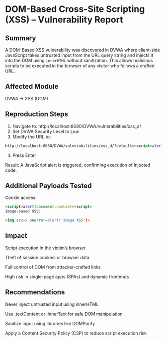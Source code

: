 # DOM-Based Cross-Site Scripting (XSS) – Vulnerability Report

## Summary
A DOM-Based XSS vulnerability was discovered in DVWA where client-side JavaScript takes untrusted input from the URL query string and injects it into the DOM using `innerHTML` without sanitization. This allows malicious scripts to be executed in the browser of any visitor who follows a crafted URL.

## Affected Module
DVWA → XSS (DOM)

## Reproduction Steps
1. Navigate to:
http://localhost:8080/DVWA/vulnerabilities/xss_d/
2. Set DVWA Security Level to Low
3. Modify the URL to:
```html
http://localhost:8080/DVWA/vulnerabilities/xss_d/?default=<script>alert('DOM XSS')</script>
```

4. Press Enter

Result: A JavaScript alert is triggered, confirming execution of injected code.

## Additional Payloads Tested

Cookie access:

```html
<script>alert(document.cookie)</script>
Image-based XSS:
```

```html
<img src=x onerror=alert('Image XSS')>
```

## Impact

Script execution in the victim’s browser

Theft of session cookies or browser data

Full control of DOM from attacker-crafted links

High risk in single-page apps (SPAs) and dynamic frontends

## Recommendations
Never inject untrusted input using innerHTML

Use .textContent or .innerText for safe DOM manipulation

Sanitize input using libraries like DOMPurify

Apply a Content Security Policy (CSP) to reduce script execution risk


